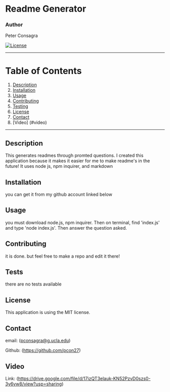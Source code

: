 # Readme Generator
### Author
 Peter Consagra

[![License](https://img.shields.io/badge/License-MIT-yellow.svg)](https://opensource.org/licenses/MIT)

---

# Table of Contents 
1. [Description](#description)
2. [Installation](#installation)
3. [Usage](#usage)
5. [Contributing](#contributing)
6. [Testing](#tests)
7. [License](#license)
8. [Contact](#contact)
9. [Video] (#video)

---

## Description
This generates readmes through promted questions. I created this application because it makes it easier for me to make readme's in the future! It uses node js, npm inquirer, and markdown

## Installation 
you can get it from my github account linked below

## Usage 
you must download node.js, npm inquirer. Then on terminal, find 'index.js' and type 'node index.js'. Then answer the question asked.

## Contributing
it is done. but feel free to make a repo and edit it there!

## Tests
there are no tests available

## License
This application is using the MIT license. 

## Contact
email: (pconsagra@g.ucla.edu)

Github: (https://github.com/pcon27)

## Video 
Link: (https://drive.google.com/file/d/17izQT3elauk-KN52PzvD0szs0-3y6vw8/view?usp=sharing)
    